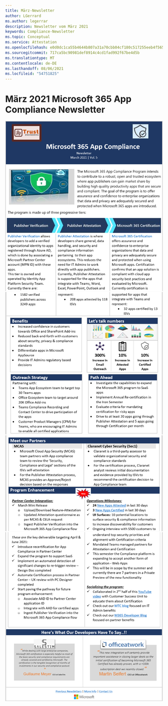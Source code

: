 ```yaml
---
title: März-Newsletter
author: LGerrard
ms.author: legerrar
description: Newsletter vom März 2021
keywords: Compliance-Newsletter
ms.topic: Conceptual
ms.service: Attestation
ms.openlocfilehash: e0d0dc1ca55b4644b807a31a70cbb04cf180c517255eeb4f565c18dd6b91582a
ms.sourcegitcommit: 717ca5bc90981def8914c4cd1fad992f67be4d5b
ms.translationtype: MT
ms.contentlocale: de-DE
ms.lasthandoff: 08/06/2021
ms.locfileid: "54751825"
---
```

# <a name="march-2021-microsoft-365-app-compliance-newsletter"></a>März 2021 Microsoft 365 App Compliance Newsletter

![1. ](../media/March1.PNG)
 ![ März ](../media/March2.PNG)
 ![ 2. März 3. ](../media/March3.PNG)
 ![ März 4. März](../media/March4.PNG)
